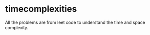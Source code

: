 # timecomplexities
All the problems are from leet code to understand the time and space complexity.
